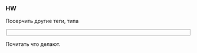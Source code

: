 ### HW

Посерчить другие теги, типа
<article></article>
<fieldset></fieldset>
<figure></figure>

Почитать что делают.